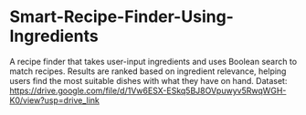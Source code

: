 # Smart-Recipe-Finder-Using-Ingredients
A recipe finder that takes user-input ingredients and uses Boolean search to match recipes. Results are ranked based on ingredient relevance, helping users find the most suitable dishes with what they have on hand.
Dataset: https://drive.google.com/file/d/1Vw6ESX-ESkq5BJ8OVpuwyv5RwqWGH-K0/view?usp=drive_link

